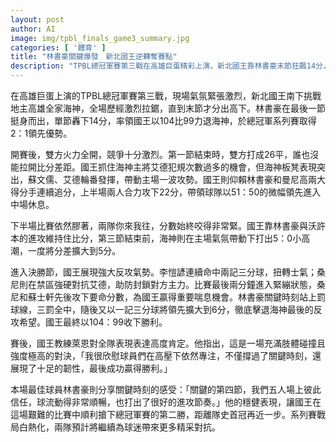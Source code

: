 ```yaml
---
layout: post
author: AI
image: img/tpbl_finals_game3_summary.jpg
categories: [ '體育' ]
title: "林書豪關鍵爆發　新北國王逆轉奪賽點"
description: "TPBL總冠軍賽第三戰在高雄巨蛋精彩上演，新北國王靠林書豪末節狂飆14分，以104比99逆轉擊敗高雄全家海神，系列賽取得2：1領先。雙方全場激烈拉鋸，決勝期李愷諺、桑尼與林書豪接連建功，國王強勢拉尾盤。賽後教練萊恩肯定球員韌性，林書豪稱讚團隊信任，國王距首冠只差一勝，系列賽持續白熱化。"
---
```

在高雄巨蛋上演的TPBL總冠軍賽第三戰，現場氣氛緊張激烈，新北國王南下挑戰地主高雄全家海神，全場歷經激烈拉鋸，直到末節才分出高下。林書豪在最後一節挺身而出，單節轟下14分，率領國王以104比99力退海神，於總冠軍系列賽取得2：1領先優勢。

開賽後，雙方火力全開，競爭十分激烈。第一節結束時，雙方打成26平，誰也沒能拉開比分差距。國王抓住海神主將艾德犯規次數過多的機會，但海神板凳表現突出，蘇文儒、艾德輪番發揮，帶動主場一波攻勢。國王則仰賴林書豪和曼尼高兩大得分手連續追分，上半場兩人合力攻下22分，帶領球隊以51：50的微幅領先進入中場休息。

下半場比賽依然膠著，兩隊你來我往，分數始終咬得非常緊。國王靠林書豪與沃許本的進攻維持住比分，第三節結束前，海神則在主場氣氛帶動下打出5：0小高潮，一度將分差擴大到5分。

進入決勝節，國王展現強大反攻氣勢。李愷諺連續命中兩記三分球，扭轉士氣；桑尼則在禁區強硬對抗艾德，助防封鎖對方主力。比賽最後兩分鐘進入緊繃狀態，桑尼和蘇士軒先後攻下要命分數，為國王贏得重要喘息機會。林書豪關鍵時刻站上罰球線，三罰全中，隨後又以一記三分球將領先擴大到6分，徹底擊退海神最後的反攻希望。國王最終以104：99收下勝利。

賽後，國王教練萊恩對全隊表現表達高度肯定。他指出，這是一場充滿肢體碰撞且強度極高的對決，「我很欣慰球員們在高壓下依然專注，不僅撐過了關鍵時刻，還展現了十足的韌性，最後成功贏得勝利。」

本場最佳球員林書豪則分享關鍵時刻的感受：「關鍵的第四節，我們五人場上彼此信任，球流動得非常順暢，也打出了很好的進攻節奏。」他的穩健表現，讓國王在這場艱難的比賽中順利搶下總冠軍賽的第二勝，距離隊史首冠再近一步。系列賽戰局白熱化，兩隊預計將繼續為球迷帶來更多精采對抗。